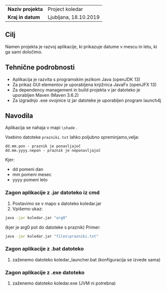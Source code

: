 |                             |                                                               |
|:----------------------------|:--------------------------------------------------------------|
| **Naziv projekta**          | Project koledar                                               |
| **Kraj in datum**           | Ljubljana, 18.10.2019                                         | 

## Cilj
Namen projekta je razvoj aplikacije, ki prikazuje datume v mescu in letu, ki ga sami določimo.

## Tehnične podrobnosti
+ Aplikacija je razvita s programskim jezikom Java (openJDK 13)
+ Za prikaz GUI elementov je uporabljena knjižnica JavaFx (openJFX 13)
+ Za dependency management in build projekta v jar datoteko je uporabljen Maven (Maven 3.6.2)
+ Za izgradnjo .exe ovojnice iz jar datoteke je uporabljen program launch4j

## Navodila
Aplikacija se nahaja v mapi `\shade` .

Vsebino datoteke `prazniki.txt` lahko poljubno spreminjamo,velja:
```
dd.mm.pon - praznik je ponavljajoč
dd.mm.yyyy.nepon - praznik je neponavljajoč
```
Kjer:
+ dd pomeni dan
+ mm pomeni mesec
+ yyyy pomeni leto

### Zagon aplikacije z .jar datoteko iz cmd
1. Postavimo se v mapo s datoteko koledar.jar
2. Vpišemo ukaz:
```cmd
java -jar koledar.jar "arg0"
```
(kjer je arg0 pot do datoteke s praznik)
Primer:
```cmd
java -jar koledar.jar "files\prazniki.txt"
```

### Zagon aplikacije z .bat datoteko
1. zaženemo datoteko koledar_launcher.bat (konfiguracija se izvede sama)

### Zagon aplikacije z .exe datoteko
1. zaženemo datoteko koledar.exe (JVM ni potrebna)
